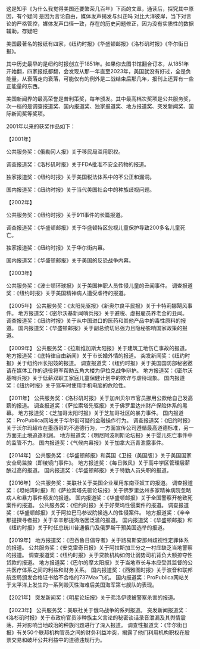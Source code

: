 这是知乎《为什么我觉得美国还要繁荣几百年》下面的文章，通读后，探究其中原因，有个疑问
是因为言论自由，媒体发声揭发与纠正吗
对比大洋彼岸，当下对言论的严格管控，媒体发声口径一致，存在的历史问题修正，因为没有实质性的数据辅助，存疑吧

美国最著名的报纸有四家，《纽约时报》《华盛顿邮报》《洛杉矶时报》《华尔街日报》。

其中历史最早的是纽约时报创立于1851年。如果你去图书馆翻合订本，从1851年开始翻，四家报纸都翻，会发现从那一年直至2023年，美国就没有好过，全是负能量，从衰落走向衰落，可能仅有的例外是二战结束后那几年，报刊上还算有一些正能量的东西。 

美国新闻界的最高荣誉是普利策奖，每年颁发。其中最高档次奖项是公共服务奖，次一档的是调查报道奖、国内报道奖、独家报道奖、地方报道奖、突发新闻奖、国际新闻奖等奖项。 

2001年以来的获奖作品如下： 

【2001年】 

公共服务奖：《俄勒冈人报》关于移民局滥用职权。     

调查报道奖：《洛杉矶时报》关于FDA批准不安全药物的报道。     

独家报道奖：《纽约时报》关于美国税法体系中的不公正和漏洞。     

国内报道奖：《纽约时报》关于当代美国社会中的种族歧视问题。     

【2002年】 

公共服务奖：《纽约时报》关于911事件的长篇报道。 

调查报道奖：《华盛顿邮报》关于华盛顿特区忽视儿童保护导致200多名儿童死亡。 

独家报道奖：《纽约时报》关于华尔街内幕。 

国内报道奖：《华盛顿邮报》关于美国的反恐战争内幕。 

【2003年】 

公共服务奖：《波士顿环球报》关于美国神职人员性侵儿童的丑闻事件。 
调查报道奖：《纽约时报》关于美国精神病人遭受虐待的报道。 

【2005年】 
公共服务奖：《太阳先驱报》《新奥尔良平民报》关于卡特莉娜飓风事件。 
地方报道奖：《密尔沃基新闻哨兵报》关于避税、虚报雇员养老金的丑闻。 
调查报道奖：《纽约时报》关于从中国进口的医药和其他产品中的毒性原料的报道。 
国内报道奖：《华盛顿邮报》关于副总统切尼强力且隐秘影响国家政策的报道。 

【2009年】 
公共服务奖：《拉斯维加斯太阳报》关于建筑工地伤亡事故的报道。 
地方报道奖：《底特律自由新闻》关于市长婚外情的报道。 
突发新闻奖：《纽约时报》关于纽约州长招妓的报道。 
调查报道奖：《纽约时报》关于美国国防部秘密邀请在媒体工作的退役将军帮助五角大楼为伊拉克战争辩护。 
地方报道奖：《密尔沃基哨兵报》关于低薪双职工家庭儿童保健计划中的欺诈与虐待现象。 
国内报道奖：《纽约时报》关于驾车时使用手机电脑的危险性。 

【2011年】 
公共服务奖：《洛杉矶时报》关于加州贝尔市官员挪用公款给自己发高薪的报道。 
调查报道奖：《萨拉索塔先驱报》关于佛罗里达州财产保险体系的黑幕。 
地方报道奖：《芝加哥太阳时报》关于芝加哥社区的暴力事件。 
国内报道奖：ProPublica网站关于华尔街可疑的金融操作行为。 
调查报道奖：《纽约时报》关于沃尔玛超市在墨西哥的不道德行为，一方面宣传公司遵循最高道德标准，另一方面无止境追逐利润。 
地方报道奖：《明尼阿波利斯论坛报》关于婴儿死亡事件中的监管不力。 
国内报道奖：《气候内幕报》关于加拿大沥青泄露事件。 

【2014年】 
公共服务奖：《华盛顿邮报》和英国《卫报（美国版）》关于美国国家安全局监控（即棱镜门事件》。 
地方报道奖：《每日微风》关于高中学区管理层薪酬过高的报道。 
国内报道奖：《华盛顿邮报》关于特勤人员失职的报道。 

【2016年】 
公共服务奖：美联社关于美国企业雇用东南亚奴工的报道。 
调查报道奖：《坦帕湾时报》和《萨拉索塔先驱论坛报》关于佛罗里达州多家精神病院忽略病人和暴力事件频发的报道。 
国内报道奖：《华盛顿邮报》关于全国警察开枪致死案件的报道。 
公共服务奖：《纽约时报》关于好莱坞性侵案件的报道。 
调查报道奖：《华盛顿邮报》关于阿拉巴马参议院候选人的性侵案件。 
地方报道奖：《辛辛那提探寻者报》关于辛辛那提海洛因泛滥的报道。 
国内报道奖：《华盛顿邮报》和《纽约时报》关于时任总统川普通俄门及俄罗斯干预美国选举的报道。 

【2019年】 
地方报道奖：《巴吞鲁日倡导者》关于路易斯安那州歧视性定罪体系的报道。 
公共服务奖：《安克雷奇日报》关于阿拉斯加三分之一村庄缺乏当地警察的报道。 
调查报道奖：《纽约时报》关于贷款机构如何让弱势司机背负大额掠夺性贷款的报道。 
地方报道奖：《巴尔的摩太阳报》关于当地市长与本应受其监督的公共医疗体系之间的利益和财务关系。 
国内报道奖：《西雅图时报》关于波音和联邦航空局颁发合格证书给不合格的737Max飞机。 
国内报道奖：ProPublica网站关于太平洋上发生的一系列毁灭性海难后美国海军第七舰队的表现。 

【2021年】 
突发新闻奖：《明星论坛报》关于弗洛伊德被警察杀害的报道。 

【2023年】 
公共服务奖：美联社关于俄乌战争的系列报道。 
突发新闻报道奖：《洛杉矶时报》关于市政府官员涉种族主义言论的秘密谈话录音泄漏及其舆情震荡，并对影响当地政治的种族问题进行了深入报道。 
调查性报道奖：《华尔街日报》有关50个联邦机构官员之间的财务利益冲突，揭露了他们利用机构职权在股票交易和破坏公共利益中的道德违规行为。 